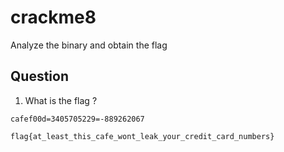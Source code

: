 # crackme8

Analyze the binary and obtain the flag

## Question
1. What is the flag ?
```
cafef00d=3405705229=-889262067

flag{at_least_this_cafe_wont_leak_your_credit_card_numbers}
```